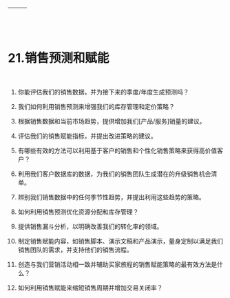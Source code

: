 | ![image](img/chapter_title_corner_decoration_left.png) |  | ![image](img/chapter_title_corner_decoration_right.png) |
| --- | --- | --- |

![image](img/chapter_title_above.png)

# 21.销售预测和赋能

![image](img/chapter_title_below.png)

1.  你能评估我们的销售数据，并为接下来的季度/年度生成预测吗？

1.  我们如何利用销售预测来增强我们的库存管理和定价策略？

1.  根据销售数据和当前市场趋势，提供增加我们[产品/服务]销量的建议。

1.  评估我们的销售赋能指标，并提出改进策略的建议。

1.  有哪些有效的方法可以利用基于客户的销售和个性化销售策略来获得高价值客户？

1.  利用我们客户数据库的数据，为我们的销售团队生成潜在的升级销售机会清单。

1.  辨别我们销售数据中的任何季节性趋势，并提出利用这些趋势的策略。

1.  如何利用销售预测优化资源分配和库存管理？

1.  提供销售漏斗分析，以明确改善我们的转化率的领域。

1.  制定销售赋能内容，如销售脚本、演示文稿和产品演示，量身定制以满足我们销售团队的需求，并支持他们的销售流程。

1.  创造与我们营销活动相一致并辅助买家旅程的销售赋能策略的最有效方法是什么？

1.  如何利用销售赋能来缩短销售周期并增加交易关闭率？
